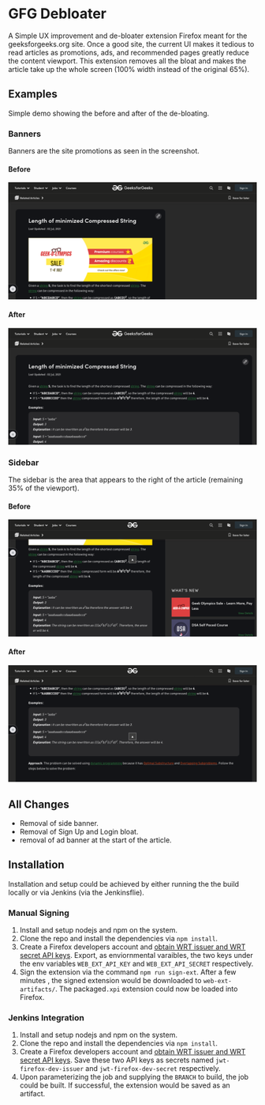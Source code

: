 # **GFG Debloater**

A Simple UX improvement and de-bloater extension Firefox meant for the geeksforgeeks.org site. Once a good site, the current UI makes it tedious to read articles as promotions, ads, and recommended pages greatly reduce the content viewport. This extension removes all the bloat and makes the article take up the whole screen (100% width instead of the original 65%).

## **Examples**
Simple demo showing the before and after of the de-bloating.

### **Banners**
Banners are the site promotions as seen in the screenshot.

#### **Before**
<img src="screenshots/article_with_banner.png"></img>

#### **After**
<img src="screenshots/article_no_banner.png"></img>

### **Sidebar**
The sidebar is the area that appears to the right of the article (remaining 35% of the viewport).

#### **Before**
<img src="screenshots/article_with_sidebar.png"></img>

#### **After**
<img src="screenshots/article_no_sidebar.png"></img>

## **All Changes**
- Removal of side banner.
- Removal of Sign Up and Login bloat.
- removal of ad banner at the start of the article.

## **Installation**
Installation and setup could be achieved by either running the the build locally or via Jenkins (via the Jenkinsflie).

### **Manual Signing**
1. Install and setup nodejs and npm on the system.
2. Clone the repo and install the dependencies via `npm install`.
3. Create a Firefox developers account and [obtain WRT issuer and WRT secret API keys]('https://addons.mozilla.org/en-US/developers/addon/api/key/'). Export, as enviornmental varaibles, the two keys under the env variables `WEB_EXT_API_KEY` and `WEB_EXT_API_SECRET` respectively. 
4. Sign the extension via the command `npm run sign-ext`. After a few minutes , the signed extension would be downloaded to `web-ext-artifacts/`. The packaged`.xpi` extension could now be loaded into Firefox.

### **Jenkins Integration**
1. Install and setup nodejs and npm on the system.
2. Clone the repo and install the dependencies via `npm install`.
3. Create a Firefox developers account and [obtain WRT issuer and WRT secret API keys]('https://addons.mozilla.org/en-US/developers/addon/api/key/'). Save these two API keys as secrets named `jwt-firefox-dev-issuer` and `jwt-firefox-dev-secret` respectively.
4. Upon parameterizing the job and supplying the `BRANCH` to build, the job could be built. If successful, the extension would be saved as an artifact. 
